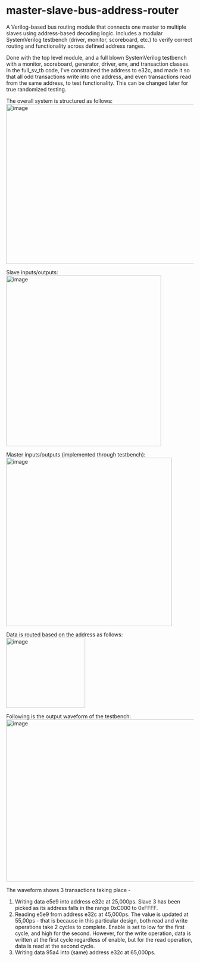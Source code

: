 # master-slave-bus-address-router
A Verilog-based bus routing module that connects one master to multiple slaves using address-based decoding logic. Includes a modular SystemVerilog testbench (driver, monitor, scoreboard, etc.) to verify correct routing and functionality across defined address ranges.

Done with the top level module, and a full blown SystemVerilog testbench with a monitor, scoreboard, generator, driver, env, and transaction classes.
In the full_sv_tb code, I've constrained the address to e32c, and made it so that all odd transactions write into one address, and even transactions read from the same address, to test functionality. This can be changed later for true randomized testing.
</br>

The overall system is structured as follows: </br>
<img width="510" height="428" alt="image" src="https://github.com/user-attachments/assets/4f199843-41ed-4d83-8719-5e081f92b35b" /> 
</br>

Slave inputs/outputs: </br>
<img width="416" height="457" alt="image" src="https://github.com/user-attachments/assets/98642dcb-fe08-4931-90d5-012541456563" />
</br>

Master inputs/outputs (implemented through testbench): </br>
<img width="445" height="451" alt="image" src="https://github.com/user-attachments/assets/4ee726c2-c1d8-40e7-8a3a-ba3f4375d3af" />
</br>


Data is routed based on the address as follows: </br>
<img width="212" height="188" alt="image" src="https://github.com/user-attachments/assets/6bcc026a-f713-48dc-96d6-33065c1770b5" />
</br>

Following is the output waveform of the testbench:
<img width="1819" height="434" alt="image" src="https://github.com/user-attachments/assets/83e77987-cb83-4e6b-841d-c6c4271cc191" /> 
</br>

The waveform shows 3 transactions taking place - 
1. Writing data e5e9 into address e32c at 25,000ps. Slave 3 has been picked as its address falls in the range 0xC000 to 0xFFFF.
2. Reading e5e9 from address e32c at 45,000ps. The value is updated at 55,00ps - that is because in this particular design, both read and write operations take 2 cycles to complete. Enable is set to low for the first cycle, and high for the second. However, for the write operation, data is written at the first cycle regardless of enable, but for the read operation, data is read at the second cycle.
3. Writing data 95a4 into (same) address e32c at 65,000ps.




